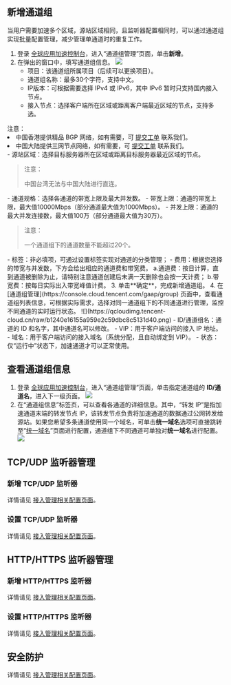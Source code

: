 ## 新增通道组

当用户需要加速多个区域，源站区域相同，且监听器配置相同时，可以通过通道组实现批量配置管理，减少管理单通道时的重复工作。

1. 登录 [全球应用加速控制台](https://console.cloud.tencent.com/gaap)，进入“通道组管理”页面，单击**新增**。
2. 在弹出的窗口中，填写通道组信息。
   ![](https://qcloudimg.tencent-cloud.cn/raw/5bf2df1b9b6961d2ac3f9b97fb95dc64.png)
   - 项目：该通道组所属项目（后续可以更换项目）。
   - 通道组名称：最多30个字符，支持中文。
   - IP版本：可根据需要选择 IPv4 或 IPv6，其中 IPv6 暂时只支持国内接入节点。
   - 接入节点：选择客户端所在区域或距离客户端最近区域的节点，支持多选。
   <blockquote class="d-mod-notice">
<div class="d-mod-title d-notice-title">
 <i class="d-icon-notice"></i>注意：
</div>
<li>中国香港提供精品 BGP 网络，如有需要，可 <a href="https://console.cloud.tencent.com/workorder/category">提交工单</a> 联系我们。</li>
<li>中国大陆提供三网节点网络，如有需要，可 <a href="https://console.cloud.tencent.com/workorder/category">提交工单</a> 联系我们。</li>
</blockquote>
- 源站区域：选择目标服务器所在区域或距离目标服务器最近区域的节点。
   <blockquote class="d-mod-notice">
                   <div class="d-mod-title d-notice-title">
                       <i class="d-icon-notice"></i>注意：
                   </div>
      <p> 中国台湾无法与中国大陆进行直连。</p>
               </blockquote>
- 通道规格：选择各通道的带宽上限及最大并发数。
- 带宽上限：通道的带宽上限，最大值10000Mbps（部分通道最大值为1000Mbps）。
- 并发上限：通道的最大并发连接数，最大值100万（部分通道最大值为30万）。
   <blockquote class="d-mod-notice">
                   <div class="d-mod-title d-notice-title">
                       <i class="d-icon-notice"></i>注意：
                   </div>
      <p> 一个通道组下的通道数量不能超过20个。</p>
               </blockquote>
- 标签：非必填项，可通过设置标签实现对通道的分类管理；
- 费用：根据您选择的带宽与并发数，下方会给出相应的通道费和带宽费。
  a.通道费：按日计算，直到通道被删除为止，请特别注意通道创建后未满一天删除也会按一天计费；
  b.带宽费：按每日实际出入带宽峰值计费。
3. 单击**确定**，完成新增通道组。
4. 在 [通道组管理](https://console.cloud.tencent.com/gaap/group) 页面中，查看通道组列表信息，可根据实际需求，选择对同一通道组下的不同通道进行管理，监控不同通道的实时运行状态。
   ![](https://qcloudimg.tencent-cloud.cn/raw/b1240e16155a959e2c59dbc8c5131d40.png)
   - ID/通道组名：通道的 ID 和名字，其中通道名可以修改。
   - VIP：用于客户端访问的接入 IP 地址。
   - 域名：用于客户端访问的接入域名（系统分配，且自动绑定到 VIP）。
   - 状态：仅“运行中”状态下，加速通道才可以正常使用。

## 查看通道组信息

1. 登录 [全球应用加速控制台](https://console.cloud.tencent.com/gaap)，进入“通道组管理”页面，单击指定通道组的 **ID/通道名**，进入下一级页面。
   ![](https://qcloudimg.tencent-cloud.cn/raw/6eb9f430d7b7e736de7d7a5af5b7969d.png)
2. 在“通道组信息”标签页，可以查看各通道的详细信息。其中，“转发 IP”是指加速通道末端的转发节点 IP，该转发节点负责将加速通道的数据通过公网转发给源站。如果您希望多条通道使用同一个域名，可单击**统一域名**选项可直接跳转至“[统一域名](https://console.cloud.tencent.com/gaap/domain)”页面进行配置，通道组下不同通道可单独对**统一域名**进行配置。
   ![](https://qcloudimg.tencent-cloud.cn/raw/9047d7cbd60a00199b12c950055a516f.png)

## TCP/UDP 监听器管理

### 新增 TCP/UDP 监听器

详情请见 [接入管理相关配置页面](https://cloud.tencent.com/document/product/608/13764#.E6.96.B0.E5.A2.9Etcp.2Fudp-.E7.9B.91.E5.90.AC.E5.99.A8)。

### 设置 TCP/UDP 监听器

详情请见 [接入管理相关配置页面](https://cloud.tencent.com/document/product/608/13764#.E8.AE.BE.E7.BD.AEtcp.2Fudp-.E7.9B.91.E5.90.AC.E5.99.A8)。

## HTTP/HTTPS 监听器管理

### 新增 HTTP/HTTPS 监听器

详情请见 [接入管理相关配置页面](https://cloud.tencent.com/document/product/608/17539#.E6.96.B0.E5.A2.9Ehttp.2Fhttps-.E7.9B.91.E5.90.AC.E5.99.A8)。

### 设置 HTTP/HTTPS 监听器

详情请见 [接入管理相关配置页面](https://cloud.tencent.com/document/product/608/17539#.E8.AE.BE.E7.BD.AEhttp.2Fhttps-.E7.9B.91.E5.90.AC.E5.99.A8)。

## 安全防护

详情请见 [接入管理相关配置页面](https://cloud.tencent.com/document/product/608/60736)。
